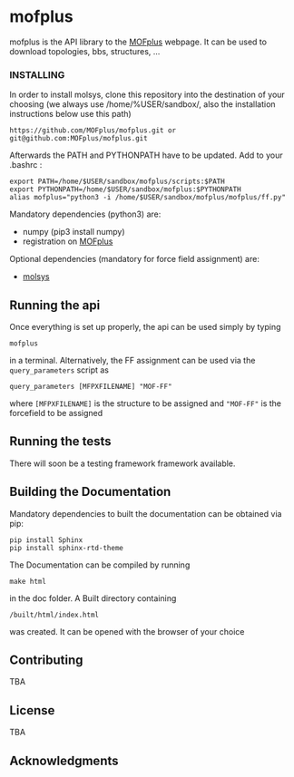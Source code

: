 # mofplus

mofplus is the API library to the [MOFplus](www.mofplus.org) webpage. It can be used to download topologies, bbs, structures, ...

### INSTALLING

In order to install molsys, clone this repository into the destination of your choosing (we always use /home/%USER/sandbox/, also the installation instructions below use this path)

```
https://github.com/MOFplus/mofplus.git or git@github.com:MOFplus/mofplus.git
```

Afterwards the PATH and PYTHONPATH have to be updated. Add to your .bashrc :
```
export PATH=/home/$USER/sandbox/mofplus/scripts:$PATH
export PYTHONPATH=/home/$USER/sandbox/mofplus:$PYTHONPATH
alias mofplus="python3 -i /home/$USER/sandbox/mofplus/mofplus/ff.py"
```


Mandatory dependencies (python3) are:

* numpy (pip3 install numpy)
* registration on [MOFplus](www.mofplus.org) 

Optional dependencies (mandatory for force field assignment) are:
* [molsys](https://github.com/MOFplus/molsys)


## Running the api

Once everything is set up properly, the api can be used simply by typing 
```
mofplus
```
in a terminal. Alternatively, the FF assignment can be used via the `query_parameters` script as
```
query_parameters [MFPXFILENAME] "MOF-FF"
```
where `[MFPXFILENAME]` is the structure to be assigned and `"MOF-FF"` is the forcefield to be assigned 

## Running the tests

There will soon be a testing framework framework available.

## Building the Documentation

Mandatory dependencies to built the documentation can be obtained via pip:
```
pip install Sphinx
pip install sphinx-rtd-theme
```
The Documentation can be compiled by running
```
make html
```
in the doc folder.
A Built directory containing
```
/built/html/index.html
```
was created. It can be opened with the browser of your choice

## Contributing

TBA

## License

TBA

## Acknowledgments


